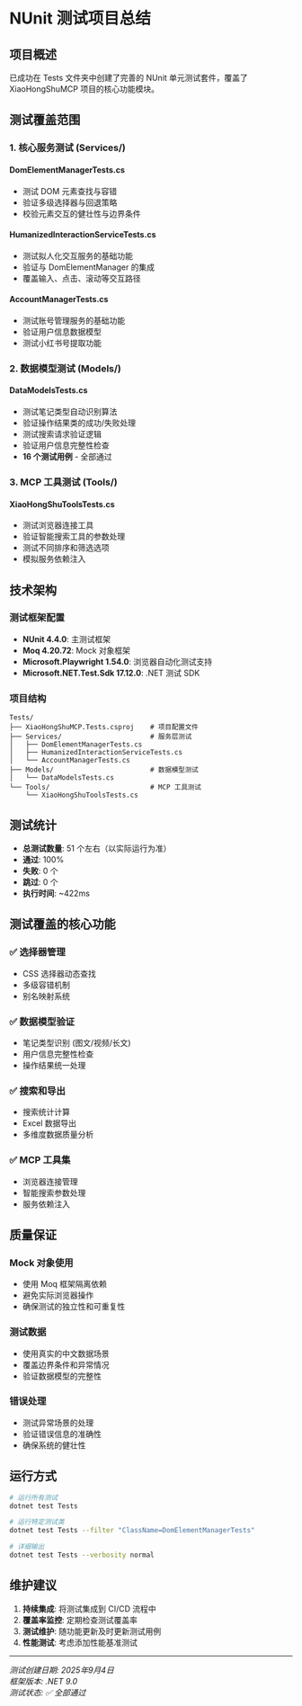 # NUnit 测试项目总结

## 项目概述

已成功在 Tests 文件夹中创建了完善的 NUnit 单元测试套件，覆盖了 XiaoHongShuMCP 项目的核心功能模块。

## 测试覆盖范围

### 1. 核心服务测试 (Services/)

#### DomElementManagerTests.cs
- 测试 DOM 元素查找与容错
- 验证多级选择器与回退策略
- 校验元素交互的健壮性与边界条件

#### HumanizedInteractionServiceTests.cs  
- 测试拟人化交互服务的基础功能
- 验证与 DomElementManager 的集成
- 覆盖输入、点击、滚动等交互路径

#### AccountManagerTests.cs
- 测试账号管理服务的基础功能
- 验证用户信息数据模型
- 测试小红书号提取功能

### 2. 数据模型测试 (Models/)

#### DataModelsTests.cs
- 测试笔记类型自动识别算法
- 验证操作结果类的成功/失败处理
- 测试搜索请求验证逻辑
- 验证用户信息完整性检查
- **16 个测试用例** - 全部通过

### 3. MCP 工具测试 (Tools/)

#### XiaoHongShuToolsTests.cs
- 测试浏览器连接工具
- 验证智能搜索工具的参数处理
- 测试不同排序和筛选选项
- 模拟服务依赖注入

## 技术架构

### 测试框架配置
- **NUnit 4.4.0**: 主测试框架
- **Moq 4.20.72**: Mock 对象框架  
- **Microsoft.Playwright 1.54.0**: 浏览器自动化测试支持
- **Microsoft.NET.Test.Sdk 17.12.0**: .NET 测试 SDK

### 项目结构
```
Tests/
├── XiaoHongShuMCP.Tests.csproj    # 项目配置文件
├── Services/                      # 服务层测试
│   ├── DomElementManagerTests.cs
│   ├── HumanizedInteractionServiceTests.cs
│   └── AccountManagerTests.cs
├── Models/                        # 数据模型测试
│   └── DataModelsTests.cs
└── Tools/                         # MCP 工具测试
    └── XiaoHongShuToolsTests.cs
```

## 测试统计

- **总测试数量**: 51 个左右（以实际运行为准）
- **通过**: 100%
- **失败**: 0 个
- **跳过**: 0 个
- **执行时间**: ~422ms

## 测试覆盖的核心功能

### ✅ 选择器管理
- CSS 选择器动态查找
- 多级容错机制
- 别名映射系统

### ✅ 数据模型验证
- 笔记类型识别 (图文/视频/长文)
- 用户信息完整性检查
- 操作结果统一处理

### ✅ 搜索和导出
- 搜索统计计算
- Excel 数据导出
- 多维度数据质量分析

### ✅ MCP 工具集
- 浏览器连接管理
- 智能搜索参数处理
- 服务依赖注入

## 质量保证

### Mock 对象使用
- 使用 Moq 框架隔离依赖
- 避免实际浏览器操作
- 确保测试的独立性和可重复性

### 测试数据
- 使用真实的中文数据场景
- 覆盖边界条件和异常情况
- 验证数据模型的完整性

### 错误处理
- 测试异常场景的处理
- 验证错误信息的准确性
- 确保系统的健壮性

## 运行方式

```bash
# 运行所有测试
dotnet test Tests

# 运行特定测试类
dotnet test Tests --filter "ClassName=DomElementManagerTests"

# 详细输出
dotnet test Tests --verbosity normal
```

## 维护建议

1. **持续集成**: 将测试集成到 CI/CD 流程中
2. **覆盖率监控**: 定期检查测试覆盖率
3. **测试维护**: 随功能更新及时更新测试用例
4. **性能测试**: 考虑添加性能基准测试

---

*测试创建日期: 2025年9月4日*  
*框架版本: .NET 9.0*  
*测试状态: ✅ 全部通过*
